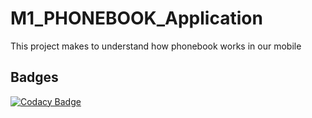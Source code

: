# M1_PHONEBOOK_Application
This project makes to understand how phonebook works in our mobile

## Badges
[![Codacy Badge](https://app.codacy.com/project/badge/Grade/b26372f200cd40218d4c9437a4050cb3)](https://www.codacy.com/gh/praveenmareedu/M1_PHONEBOOK_Application/dashboard?utm_source=github.com&amp;utm_medium=referral&amp;utm_content=praveenmareedu/M1_PHONEBOOK_Application&amp;utm_campaign=Badge_Grade)
